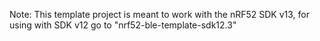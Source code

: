 Note: This template project is meant to work with the nRF52 SDK v13, for using with SDK v12 go to "nrf52-ble-template-sdk12.3"